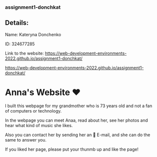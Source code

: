 ### assignment1-donchkat


## Details:

Name: Kateryna Donchenko


ID: 324677285


Link to the website: https://web-development-environments-2022.github.io/assignment1-donchkat/


https://web-development-environments-2022.github.io/assignment1-donchkat/

# Anna's Website ❤️


I built this webpage for my grandmother who is 73 years old and not a fan of computers or technology.


In the webpage you can meet Anaa, read about her, see her photos and hear what kind of music she likes.


Also you can contact her by sending her an 📧 E-mail, and she can do the same to answer you.


If you liked her page, please put your thunmb up and like the page! 


